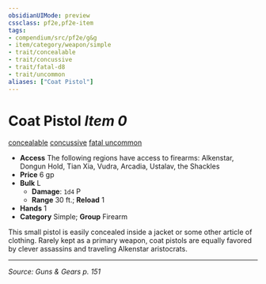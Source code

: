 ```yaml
---
obsidianUIMode: preview
cssclass: pf2e,pf2e-item
tags:
- compendium/src/pf2e/g&g
- item/category/weapon/simple
- trait/concealable
- trait/concussive
- trait/fatal-d8
- trait/uncommon
aliases: ["Coat Pistol"]
---
```

# Coat Pistol *Item 0*  
[concealable](concealable-g-g.md "Concealable Weapon Trait")  [concussive](concussive-g-g.md "Concussive Weapon Trait")  [fatal <d8>](rules/traits/fatal-d8.md "Fatal Weapon Trait")  [uncommon](uncommon.md "Uncommon Rarity Trait")  

- **Access** The following regions have access to firearms: Alkenstar, Dongun Hold, Tian Xia, Vudra, Arcadia, Ustalav, the Shackles
- **Price** 6 gp
- **Bulk** L
  - **Damage**: `1d4` P
  - **Range** 30 ft.; **Reload** 1
- **Hands** 1
- **Category** Simple; **Group** Firearm 

This small pistol is easily concealed inside a jacket or some other article of clothing. Rarely kept as a primary weapon, coat pistols are equally favored by clever assassins and traveling Alkenstar aristocrats.


---
*Source: Guns & Gears p. 151*